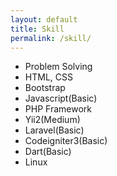 ```yaml
---
layout: default
title: Skill
permalink: /skill/
---
```


* Problem Solving
* HTML, CSS
* Bootstrap
* Javascript(Basic)
* PHP Framework
* Yii2(Medium)
* Laravel(Basic)
* Codeigniter3(Basic)
* Dart(Basic)
* Linux
